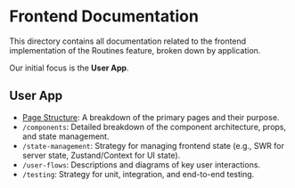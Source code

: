 # Frontend Documentation

This directory contains all documentation related to the frontend implementation of the Routines feature, broken down by application.

Our initial focus is the **User App**.

## User App

-   [Page Structure](./user-app-pages.md): A breakdown of the primary pages and their purpose.
-   `/components`: Detailed breakdown of the component architecture, props, and state management.
-   `/state-management`: Strategy for managing frontend state (e.g., SWR for server state, Zustand/Context for UI state).
-   `/user-flows`: Descriptions and diagrams of key user interactions.
-   `/testing`: Strategy for unit, integration, and end-to-end testing.

